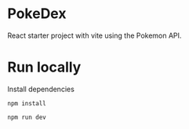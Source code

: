 # PokeDex

React starter project with vite using the Pokemon API.

# Run locally

Install dependencies
```
npm install
```

```
npm run dev
```